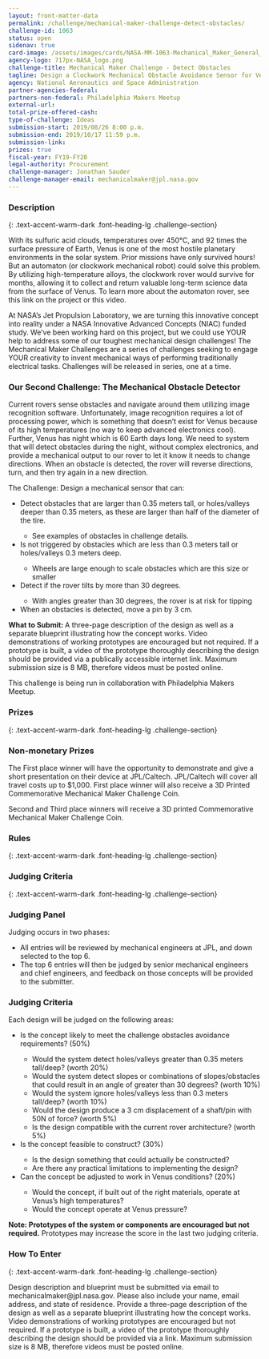 ```yaml
---
layout: front-matter-data
permalink: /challenge/mechanical-maker-challenge-detect-obstacles/
challenge-id: 1063
status: open
sidenav: true
card-image: /assets/images/cards/NASA-MM-1063-Mechanical_Maker_General_logo.png
agency-logo: 717px-NASA_logo.png
challenge-title: Mechanical Maker Challenge - Detect Obstacles
tagline: Design a Clockwork Mechanical Obstacle Avoidance Sensor for Venus
agency: National Aeronautics and Space Administration
partner-agencies-federal: 
partners-non-federal: Philadelphia Makers Meetup
external-url:
total-prize-offered-cash:
type-of-challenge: Ideas
submission-start: 2019/08/26 8:00 p.m.
submission-end: 2019/10/17 11:59 p.m.
submission-link:  
prizes: true
fiscal-year: FY19-FY20
legal-authority: Procurement
challenge-manager: Jonathan Sauder
challenge-manager-email: mechanicalmaker@jpl.nasa.gov
---
```





<!-- Description start -->
### Description
{: .text-accent-warm-dark .font-heading-lg .challenge-section}

<p>With its sulfuric acid clouds, temperatures over 450°C, and 92 times the surface pressure of Earth, Venus is one of the most hostile planetary environments in the solar system. Prior missions have only survived hours! But an automaton (or clockwork mechanical robot) could solve this problem. By utilizing high-temperature alloys, the clockwork rover would survive for months, allowing it to collect and return valuable long-term science data from the surface of Venus. To learn more about the automaton rover, see this link on the project or this video.</p>
<p>At NASA’s Jet Propulsion Laboratory, we are turning this innovative concept into reality under a NASA Innovative Advanced Concepts (NIAC) funded study. We’ve been working hard on this project, but we could use YOUR help to address some of our toughest mechanical design challenges! The Mechanical Maker Challenges are a series of challenges seeking to engage YOUR creativity to invent mechanical ways of performing traditionally electrical tasks. Challenges will be released in series, one at a time.</p>
<h3>Our Second Challenge: The Mechanical Obstacle Detector</h3>
<p>Current rovers sense obstacles and navigate around them utilizing image recognition software. Unfortunately, image recognition requires a lot of processing power, which is something that doesn’t exist for Venus because of its high temperatures (no way to keep advanced electronics cool). Further, Venus has night which is 60 Earth days long. We need to system that will detect obstacles during the night, without complex electronics, and provide a mechanical output to our rover to let it know it needs to change directions. When an obstacle is detected, the rover will reverse directions, turn, and then try again in a new direction.</p> 
<p>The Challenge: Design a mechanical sensor that can:</p>
<ul>
<li>Detect obstacles that are larger than 0.35 meters tall, or holes/valleys deeper than 0.35 meters, as these are larger than half of the diameter of the tire.</li>
<ul><li>See examples of obstacles in challenge details.</li></ul>
<li>Is not triggered by obstacles which are less than 0.3 meters tall or holes/valleys 0.3 meters deep.</li>
<ul>
<li>Wheels are large enough to scale obstacles which are this size or smaller</li></ul>
<li>Detect if the rover tilts by more than 30 degrees.</li>
<ul><li>With angles greater than 30 degrees, the rover is at risk for tipping</li></ul>
<li>When an obstacles is detected, move a pin by 3 cm.</li></ul>
<p><strong>What to Submit: </strong>A three-page description of the design as well as a separate blueprint illustrating how the concept works. Video demonstrations of working prototypes are encouraged but not required. If a prototype is built, a video of the prototype thoroughly describing the design should be provided via a publically accessible internet link. Maximum submission size is 8 MB, therefore videos must be posted online.</p>
<p>This challenge is being run in collaboration with Philadelphia Makers Meetup.</p>

<!-- Prizes start -->
### Prizes
{: .text-accent-warm-dark .font-heading-lg .challenge-section}

<h3>Non-monetary Prizes</h3>
<p>The First place winner will have the opportunity to demonstrate and give a short presentation on their device at JPL/Caltech. JPL/Caltech will cover all travel costs up to $1,000. First place winner will also receive a 3D Printed Commemorative Mechanical Maker Challenge Coin.</p>
<p>Second and Third place winners will receive a 3D printed Commemorative Mechanical Maker Challenge Coin.</p>


<!-- Rules start -->
### Rules 
{: .text-accent-warm-dark .font-heading-lg .challenge-section}


<!-- Judging start -->
### Judging Criteria
{: .text-accent-warm-dark .font-heading-lg .challenge-section}

<h3>Judging Panel</h3>
<p>Judging occurs in two phases:</p>
<ul>
<li>All entries will be reviewed by mechanical engineers at JPL, and down selected to the top 6.</li>
<li>The top 6 entries will then be judged by senior mechanical engineers and chief engineers, and feedback on those concepts will be provided to the submitter. </li>
</ul>
<h3>Judging Criteria</h3>
<p>Each design will be judged on the following areas:</p>
<ul>
<li>Is the concept likely to meet the challenge obstacles avoidance requirements? (50%)</li>
<ul>
<li>Would the system detect holes/valleys greater than 0.35 meters tall/deep? (worth 20%)</li>
<li>Would the system detect slopes or combinations of slopes/obstacles that could result in an angle of greater than 30 degrees? (worth 10%)</li>
<li>Would the system ignore holes/valleys less than 0.3 meters tall/deep? (worth 10%)</li>
<li>Would the design produce a 3 cm displacement of a shaft/pin with 50N of force? (worth 5%)</li>
<li>Is the design compatible with the current rover architecture? (worth 5%)</li>
</ul>
<li>Is the concept feasible to construct? (30%)</li>
<ul>
<li>Is the design something that could actually be constructed?</li>
<li>Are there any practical limitations to implementing the design?</li>
</ul>
<li>Can the concept be adjusted to work in Venus conditions? (20%)</li>
<ul><li>Would the concept, if built out of the right materials, operate at Venus’s high temperatures?</li>
<li>Would the concept operate at Venus pressure?</li>
</ul>
</ul>
<p><strong>Note: Prototypes of the system or components are encouraged but not required.</strong> Prototypes may increase the score in the last two judging criteria.  </p>

<!--  How To Enter start -->
### How To Enter
{: .text-accent-warm-dark .font-heading-lg .challenge-section}

<p>Design description and blueprint must be submitted via email to mechanicalmaker@jpl.nasa.gov. Please also include your name, email address, and state of residence. Provide a three-page description of the design as well as a separate blueprint illustrating how the concept works. Video demonstrations of working prototypes are encouraged but not required. If a prototype is built, a video of the prototype thoroughly describing the design should be provided via a link. Maximum submission size is 8 MB, therefore videos must be posted online.</p>
